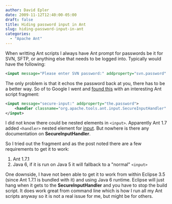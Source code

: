 ```yaml
---
author: David Epler
date: 2009-11-12T12:40:00-05:00
draft: false
title: Hiding password input in Ant
slug: hiding-password-input-in-ant
categories:
  - "Apache Ant"
---
```


When writting Ant scripts I always have Ant prompt for passwords be it for SVN, SFTP, or anything else that needs to be logged into. Typically would have the following:

```xml
<input message="Please enter SVN password:" addproperty="svn.password" />
```

<!--more-->

The only problem is that it echos the password back at you, there has to be a better way. So of to Google I went and [found this](http://marc.info/?l=ant-user&m=119448947811275&w=2) with an interesting Ant script fragment:

```xml
<input message="secure-input:" addproperty="the.password">
    <handler classname="org.apache.tools.ant.input.SecureInputHandler" />
</input>
```

I did not know there could be nested elements in `<input>`. Apparently Ant 1.7 added `<handler>` nested element for [input](http://ant.apache.org/manual/CoreTasks/input.html). But nowhere is there any documentation on **SecureInputHandler**.
  
So I tried out the fragment and as the post noted there are a few requirements to get it to work:

  1. Ant 1.7.1
  2. Java 6, if it is run on Java 5 it will fallback to a "normal" `<input>`

One downside, I have not been able to get it to work from within Eclipse 3.5 (since Ant 1.7.1 is bundled with it) and using Java 6 runtime. Eclipse will just hang when it gets to the **SecureInputHandler** and you have to stop the build script. It does work great from command line which is how I run all my Ant scripts anyway so it is not a real issue for me, but might be for others.